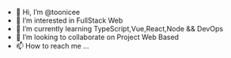 - 👋 Hi, I’m @toonicee
- 👀 I’m interested in FullStack Web 
- 🌱 I’m currently learning TypeScript,Vue,React,Node && DevOps
- 💞️ I’m looking to collaborate on Project Web Based
- 📫 How to reach me ...

<!---
toonicee/toonicee is a ✨ special ✨ repository because its `README.md` (this file) appears on your GitHub profile.
You can click the Preview link to take a look at your changes.
--->
